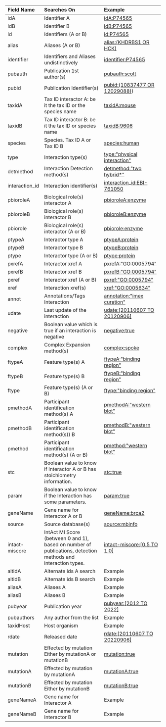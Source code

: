 
| Field Name | Searches On | Example |
| :--- | :--- | :--- |
| idA | Identifier A | [idA:P74565](https://www.ebi.ac.uk/intact/search?query=idA:P74565) |
| idB | Identifier B | [idB:P74565](https://www.ebi.ac.uk/intact/search?query=idB:P74565) |
| id | Identifiers (A or B) | [id:P74565](https://www.ebi.ac.uk/intact/search?query=id:P74565) |
| alias | Aliases (A or B) | [alias:(KHDRBS1 OR HCK)](<https://www.ebi.ac.uk/intact/search?query=alias:(KHDRBS1 OR HCK)>) |
| identifier | Identifiers and Aliases undistinctively | [identifier:P74565](https://www.ebi.ac.uk/intact/search?query=identifier:P74565) |
| pubauth | Publication 1st author(s) | [pubauth:scott](https://www.ebi.ac.uk/intact/search?query=pubauth:scott) |
| pubid | Publication Identifier(s) | [pubid:(10837477 OR 12029088)](<https://www.ebi.ac.uk/intact/search?query=pubid:(10837477 OR 12029088>)) |
| taxidA | Tax ID interactor A: be it the tax ID or the species name | [taxidA:mouse](https://www.ebi.ac.uk/intact/search?query=taxidA:mouse) |
| taxidB | Tax ID interactor B: be it the tax ID or species name | [taxidB:9606](https://www.ebi.ac.uk/intact/search?query=taxidB:9606) |
| species | Species. Tax ID A or Tax ID B | [species:human](https://www.ebi.ac.uk/intact/search?query=species:human) |
| type | Interaction type(s) | [type:"physical interaction"](<https://www.ebi.ac.uk/intact/search?query=type:"physical interaction">) |
| detmethod | Interaction Detection method(s) | [detmethod:"two hybrid*"](<https://www.ebi.ac.uk/intact/search?query=detmethod:"two hybrid*">) |
| interaction_id | Interaction identifier(s) | [interaction_id:EBI-761050](https://www.ebi.ac.uk/intact/search?query=interaction_id:EBI-761050) |
| pbioroleA | Biological role(s) interactor A | [pbioroleA:enzyme](https://www.ebi.ac.uk/intact/search?query=pbioroleA:enzyme) |
| pbioroleB | Biological role(s) interactor B | [pbioroleB:enzyme](https://www.ebi.ac.uk/intact/search?query=pbioroleB:enzyme) |
| pbiorole | Biological role(s) interactor (A or B) | [pbiorole:enzyme](https://www.ebi.ac.uk/intact/search?query=pbiorole:enzyme) |
| ptypeA | Interactor type A | [ptypeA:protein](https://www.ebi.ac.uk/intact/search?query=ptypeA:protein) |
| ptypeB | Interactor type B | [ptypeB:protein](https://www.ebi.ac.uk/intact/search?query=ptypeB:protein) |
| ptype | Interactor type (A or B) | [ptype:protein](https://www.ebi.ac.uk/intact/search?query=ptype:protein) |
| pxrefA | Interactor xref A | [pxrefA:"GO:0005794"](https://www.ebi.ac.uk/intact/search?query=pxrefA:"GO:0005794") |
| pxrefB | Interactor xref B | [pxrefB:"GO:0005794"](https://www.ebi.ac.uk/intact/search?query=pxrefB:"GO:0005794") |
| pxref | Interactor xref (A or B) | [pxref:"GO:0005794"](https://www.ebi.ac.uk/intact/search?query=pxref:"GO:0005794") |
| xref | Interaction xref(s) | [xref:"GO:0005634"](https://www.ebi.ac.uk/intact/search?query=xref:"GO:0005634") |
| annot | Annotations/Tags Interaction | [annotation:"imex curation"](<https://www.ebi.ac.uk/intact/search?query=annotation:"imex curation">) |
| udate | Last update of the interaction | [udate:[20110607 TO 20120906]](<https://www.ebi.ac.uk/intact/search?query=udate:[20110607 TO 20120906]>) |
| negative | Boolean value which is true if an interaction is negative | [negative:true](https://www.ebi.ac.uk/intact/search?query=negative:true) |
| complex | Complex Expansion method(s) | [complex:spoke](https://www.ebi.ac.uk/intact/search?query=complex:spoke) |
| ftypeA | Feature type(s) A | [ftypeA:"binding region"](<https://www.ebi.ac.uk/intact/search?query=ftypeA:"binding region">) |
| ftypeB | Feature type(s) B | [ftypeB:"binding region"](<https://www.ebi.ac.uk/intact/search?query=ftypeB:"binding region">) |
| ftype | Feature type(s) (A or B) | [ftype:"binding region"](<https://www.ebi.ac.uk/intact/search?query=ftype:"binding region">) |
| pmethodA | Participant identification method(s) A | [pmethodA:"western blot"](<https://www.ebi.ac.uk/intact/search?query=pmethodA:"western blot">) |
| pmethodB | Participant identification method(s)) B | [pmethodB:"western blot"](<https://www.ebi.ac.uk/intact/search?query=pmethodB:"western blot">) |
| pmethod | Participant identification method(s) (A or B) | [pmethod:"western blot"](<https://www.ebi.ac.uk/intact/search?query=pmethod:"western blot">) |
| stc | Boolean value to know if Interactor A or B has stoichiometry information. | [stc:true](https://www.ebi.ac.uk/intact/search?query=stc:true) |
| param | Boolean value to know if the Interaction has some parameters. | [param:true](https://www.ebi.ac.uk/intact/search?query=param:true) |
| geneName | Gene name for Interactor A or B | [geneName:brca2](https://www.ebi.ac.uk/intact/search?query=geneName:brca2) |
| source | Source database(s) | [source:mbinfo](https://www.ebi.ac.uk/intact/search?query=source:mbinfo) |
| intact-miscore | IntAct MI Score (between 0 and 1), based on number of publications, detection methods and interaction types. | [intact-miscore:[0.5 TO 1.0]](<https://www.ebi.ac.uk/intact/search?query=intact-miscore:[0.5 TO 1.0]>) |
| altidA | Alternate ids A search | Example |
| altidB | Alternate ids B search | Example |
| aliasA | Aliases A | Example |
| aliasB | Aliases B | Example |
| pubyear | Publication year | [pubyear:[2012 TO 2022]](<https://www.ebi.ac.uk/intact/search?query=pubyear:[2012 TO 2022]>) |
| pubauthors | Any author from the list | Example |
| taxidHost | Host organism | Example |
| rdate | Released date | [rdate:[20110607 TO 20220906]](<https://www.ebi.ac.uk/intact/search?query=rdate:[20110607 TO 20220906]>) |
| mutation | Effected by mutation Either by mutationA or mutationB | [mutation:true](https://www.ebi.ac.uk/intact/search?query=mutation:true) |
| mutationA | Effected by mutation by mutationA | [mutationA:true](https://www.ebi.ac.uk/intact/search?query=mutationA:true) |
| mutationB | Effected by mutation Either by mutationB | [mutationB:true](https://www.ebi.ac.uk/intact/search?query=mutationB:true) |
| geneNameA | Gene name for Interactor A | Example |
| geneNameB | Gene name for Interactor B | Example |
